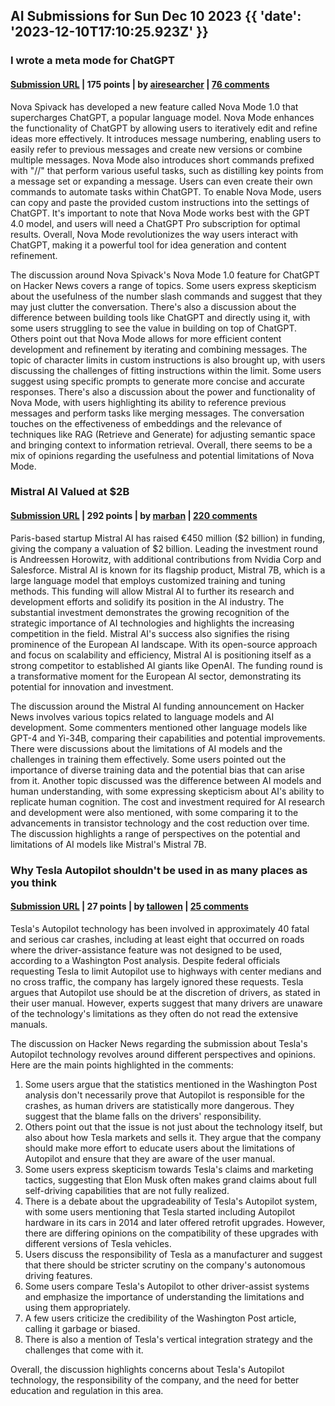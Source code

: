 ## AI Submissions for Sun Dec 10 2023 {{ 'date': '2023-12-10T17:10:25.923Z' }}

### I wrote a meta mode for ChatGPT

#### [Submission URL](https://www.novaspivack.com/technology/nova-mode-the-ultimate-chatgpt-custom-instruction) | 175 points | by [airesearcher](https://news.ycombinator.com/user?id=airesearcher) | [76 comments](https://news.ycombinator.com/item?id=38594521)

Nova Spivack has developed a new feature called Nova Mode 1.0 that supercharges ChatGPT, a popular language model. Nova Mode enhances the functionality of ChatGPT by allowing users to iteratively edit and refine ideas more effectively. It introduces message numbering, enabling users to easily refer to previous messages and create new versions or combine multiple messages. Nova Mode also introduces short commands prefixed with "//" that perform various useful tasks, such as distilling key points from a message set or expanding a message. Users can even create their own commands to automate tasks within ChatGPT. To enable Nova Mode, users can copy and paste the provided custom instructions into the settings of ChatGPT. It's important to note that Nova Mode works best with the GPT 4.0 model, and users will need a ChatGPT Pro subscription for optimal results. Overall, Nova Mode revolutionizes the way users interact with ChatGPT, making it a powerful tool for idea generation and content refinement.

The discussion around Nova Spivack's Nova Mode 1.0 feature for ChatGPT on Hacker News covers a range of topics. Some users express skepticism about the usefulness of the number slash commands and suggest that they may just clutter the conversation. There's also a discussion about the difference between building tools like ChatGPT and directly using it, with some users struggling to see the value in building on top of ChatGPT. Others point out that Nova Mode allows for more efficient content development and refinement by iterating and combining messages. The topic of character limits in custom instructions is also brought up, with users discussing the challenges of fitting instructions within the limit. Some users suggest using specific prompts to generate more concise and accurate responses. There's also a discussion about the power and functionality of Nova Mode, with users highlighting its ability to reference previous messages and perform tasks like merging messages. The conversation touches on the effectiveness of embeddings and the relevance of techniques like RAG (Retrieve and Generate) for adjusting semantic space and bringing context to information retrieval. Overall, there seems to be a mix of opinions regarding the usefulness and potential limitations of Nova Mode.

### Mistral AI Valued at $2B

#### [Submission URL](https://www.unite.ai/paris-based-startup-and-openai-competitor-mistral-ai-valued-at-2-billion/) | 292 points | by [marban](https://news.ycombinator.com/user?id=marban) | [220 comments](https://news.ycombinator.com/item?id=38593616)

Paris-based startup Mistral AI has raised €450 million ($2 billion) in funding, giving the company a valuation of $2 billion. Leading the investment round is Andreessen Horowitz, with additional contributions from Nvidia Corp and Salesforce. Mistral AI is known for its flagship product, Mistral 7B, which is a large language model that employs customized training and tuning methods. This funding will allow Mistral AI to further its research and development efforts and solidify its position in the AI industry. The substantial investment demonstrates the growing recognition of the strategic importance of AI technologies and highlights the increasing competition in the field. Mistral AI's success also signifies the rising prominence of the European AI landscape. With its open-source approach and focus on scalability and efficiency, Mistral AI is positioning itself as a strong competitor to established AI giants like OpenAI. The funding round is a transformative moment for the European AI sector, demonstrating its potential for innovation and investment.

The discussion around the Mistral AI funding announcement on Hacker News involves various topics related to language models and AI development. Some commenters mentioned other language models like GPT-4 and Yi-34B, comparing their capabilities and potential improvements. There were discussions about the limitations of AI models and the challenges in training them effectively. Some users pointed out the importance of diverse training data and the potential bias that can arise from it. Another topic discussed was the difference between AI models and human understanding, with some expressing skepticism about AI's ability to replicate human cognition. The cost and investment required for AI research and development were also mentioned, with some comparing it to the advancements in transistor technology and the cost reduction over time. The discussion highlights a range of perspectives on the potential and limitations of AI models like Mistral's Mistral 7B.

### Why Tesla Autopilot shouldn't be used in as many places as you think

#### [Submission URL](https://www.washingtonpost.com/technology/2023/12/10/tesla-autopilot-cross-traffic/) | 27 points | by [tallowen](https://news.ycombinator.com/user?id=tallowen) | [25 comments](https://news.ycombinator.com/item?id=38593095)

Tesla's Autopilot technology has been involved in approximately 40 fatal and serious car crashes, including at least eight that occurred on roads where the driver-assistance feature was not designed to be used, according to a Washington Post analysis. Despite federal officials requesting Tesla to limit Autopilot use to highways with center medians and no cross traffic, the company has largely ignored these requests. Tesla argues that Autopilot use should be at the discretion of drivers, as stated in their user manual. However, experts suggest that many drivers are unaware of the technology's limitations as they often do not read the extensive manuals.

The discussion on Hacker News regarding the submission about Tesla's Autopilot technology revolves around different perspectives and opinions. Here are the main points highlighted in the comments:

1. Some users argue that the statistics mentioned in the Washington Post analysis don't necessarily prove that Autopilot is responsible for the crashes, as human drivers are statistically more dangerous. They suggest that the blame falls on the drivers' responsibility.
2. Others point out that the issue is not just about the technology itself, but also about how Tesla markets and sells it. They argue that the company should make more effort to educate users about the limitations of Autopilot and ensure that they are aware of the user manual.
3. Some users express skepticism towards Tesla's claims and marketing tactics, suggesting that Elon Musk often makes grand claims about full self-driving capabilities that are not fully realized.
4. There is a debate about the upgradeability of Tesla's Autopilot system, with some users mentioning that Tesla started including Autopilot hardware in its cars in 2014 and later offered retrofit upgrades. However, there are differing opinions on the compatibility of these upgrades with different versions of Tesla vehicles.
5. Users discuss the responsibility of Tesla as a manufacturer and suggest that there should be stricter scrutiny on the company's autonomous driving features.
6. Some users compare Tesla's Autopilot to other driver-assist systems and emphasize the importance of understanding the limitations and using them appropriately.
7. A few users criticize the credibility of the Washington Post article, calling it garbage or biased.
8. There is also a mention of Tesla's vertical integration strategy and the challenges that come with it.

Overall, the discussion highlights concerns about Tesla's Autopilot technology, the responsibility of the company, and the need for better education and regulation in this area.

